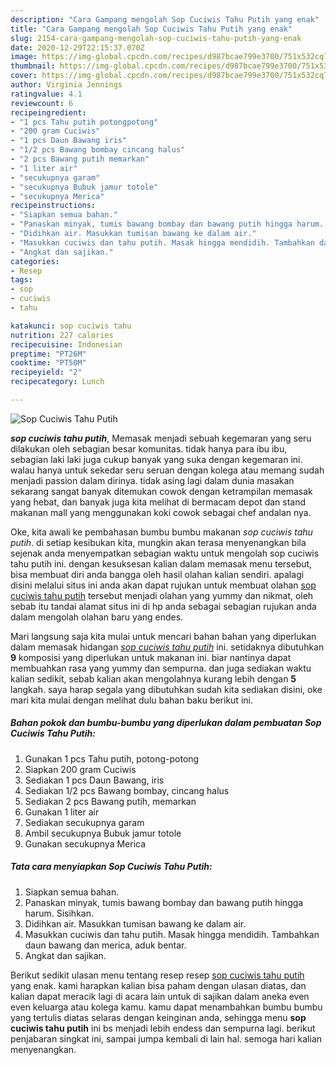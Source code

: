 ```yaml
---
description: "Cara Gampang mengolah Sop Cuciwis Tahu Putih yang enak"
title: "Cara Gampang mengolah Sop Cuciwis Tahu Putih yang enak"
slug: 2154-cara-gampang-mengolah-sop-cuciwis-tahu-putih-yang-enak
date: 2020-12-29T22:15:37.070Z
image: https://img-global.cpcdn.com/recipes/d987bcae799e3700/751x532cq70/sop-cuciwis-tahu-putih-foto-resep-utama.jpg
thumbnail: https://img-global.cpcdn.com/recipes/d987bcae799e3700/751x532cq70/sop-cuciwis-tahu-putih-foto-resep-utama.jpg
cover: https://img-global.cpcdn.com/recipes/d987bcae799e3700/751x532cq70/sop-cuciwis-tahu-putih-foto-resep-utama.jpg
author: Virginia Jennings
ratingvalue: 4.1
reviewcount: 6
recipeingredient:
- "1 pcs Tahu putih potongpotong"
- "200 gram Cuciwis"
- "1 pcs Daun Bawang iris"
- "1/2 pcs Bawang bombay cincang halus"
- "2 pcs Bawang putih memarkan"
- "1 liter air"
- "secukupnya garam"
- "secukupnya Bubuk jamur totole"
- "secukupnya Merica"
recipeinstructions:
- "Siapkan semua bahan."
- "Panaskan minyak, tumis bawang bombay dan bawang putih hingga harum. Sisihkan."
- "Didihkan air. Masukkan tumisan bawang ke dalam air."
- "Masukkan cuciwis dan tahu putih. Masak hingga mendidih. Tambahkan daun bawang dan merica, aduk bentar."
- "Angkat dan sajikan."
categories:
- Resep
tags:
- sop
- cuciwis
- tahu

katakunci: sop cuciwis tahu 
nutrition: 227 calories
recipecuisine: Indonesian
preptime: "PT26M"
cooktime: "PT50M"
recipeyield: "2"
recipecategory: Lunch

---
```



![Sop Cuciwis Tahu Putih](https://img-global.cpcdn.com/recipes/d987bcae799e3700/751x532cq70/sop-cuciwis-tahu-putih-foto-resep-utama.jpg)

<b><i>sop cuciwis tahu putih</i></b>, Memasak menjadi sebuah kegemaran yang seru dilakukan oleh sebagian besar komunitas. tidak hanya para ibu ibu, sebagian laki laki juga cukup banyak yang suka dengan kegemaran ini. walau hanya untuk sekedar seru seruan dengan kolega atau memang sudah menjadi passion dalam dirinya. tidak asing lagi dalam dunia masakan sekarang sangat banyak ditemukan cowok dengan ketrampilan memasak yang hebat, dan banyak juga kita melihat di bermacam depot dan stand makanan mall yang menggunakan koki cowok sebagai chef andalan nya.



Oke, kita awali ke pembahasan bumbu bumbu makanan <i>sop cuciwis tahu putih</i>. di setiap kesibukan kita, mungkin akan terasa menyenangkan bila sejenak anda menyempatkan sebagian waktu untuk mengolah sop cuciwis tahu putih ini. dengan kesuksesan kalian dalam memasak menu tersebut, bisa membuat diri anda bangga oleh hasil olahan kalian sendiri. apalagi disini melalui situs ini anda akan dapat rujukan untuk membuat olahan <u>sop cuciwis tahu putih</u> tersebut menjadi olahan yang yummy dan nikmat, oleh sebab itu tandai alamat situs ini di hp anda sebagai sebagian rujukan anda dalam mengolah olahan baru yang endes.


Mari langsung saja kita mulai untuk mencari bahan bahan yang diperlukan dalam memasak hidangan <u><i>sop cuciwis tahu putih</i></u> ini. setidaknya dibutuhkan <b>9</b> komposisi yang diperlukan untuk makanan ini. biar nantinya dapat membuahkan rasa yang yummy dan sempurna. dan juga sediakan waktu kalian sedikit, sebab kalian akan mengolahnya kurang lebih dengan <b>5</b> langkah. saya harap segala yang dibutuhkan sudah kita sediakan disini, oke mari kita mulai dengan melihat dulu bahan baku berikut ini.

<!--inarticleads1-->

##### Bahan pokok dan bumbu-bumbu yang diperlukan dalam pembuatan Sop Cuciwis Tahu Putih:

1. Gunakan 1 pcs Tahu putih, potong-potong
1. Siapkan 200 gram Cuciwis
1. Sediakan 1 pcs Daun Bawang, iris
1. Sediakan 1/2 pcs Bawang bombay, cincang halus
1. Sediakan 2 pcs Bawang putih, memarkan
1. Gunakan 1 liter air
1. Sediakan secukupnya garam
1. Ambil secukupnya Bubuk jamur totole
1. Gunakan secukupnya Merica




<!--inarticleads2-->

##### Tata cara menyiapkan Sop Cuciwis Tahu Putih:

1. Siapkan semua bahan.
1. Panaskan minyak, tumis bawang bombay dan bawang putih hingga harum. Sisihkan.
1. Didihkan air. Masukkan tumisan bawang ke dalam air.
1. Masukkan cuciwis dan tahu putih. Masak hingga mendidih. Tambahkan daun bawang dan merica, aduk bentar.
1. Angkat dan sajikan.




Berikut sedikit ulasan menu tentang resep resep <u>sop cuciwis tahu putih</u> yang enak. kami harapkan kalian bisa paham dengan ulasan diatas, dan kalian dapat meracik lagi di acara lain untuk di sajikan dalam aneka even even keluarga atau kolega kamu. kamu dapat menambahkan bumbu bumbu yang tertulis diatas selaras dengan keinginan anda, sehingga menu <b>sop cuciwis tahu putih</b> ini bs menjadi lebih endess dan sempurna lagi. berikut penjabaran singkat ini, sampai jumpa kembali di lain hal. semoga hari kalian menyenangkan.
